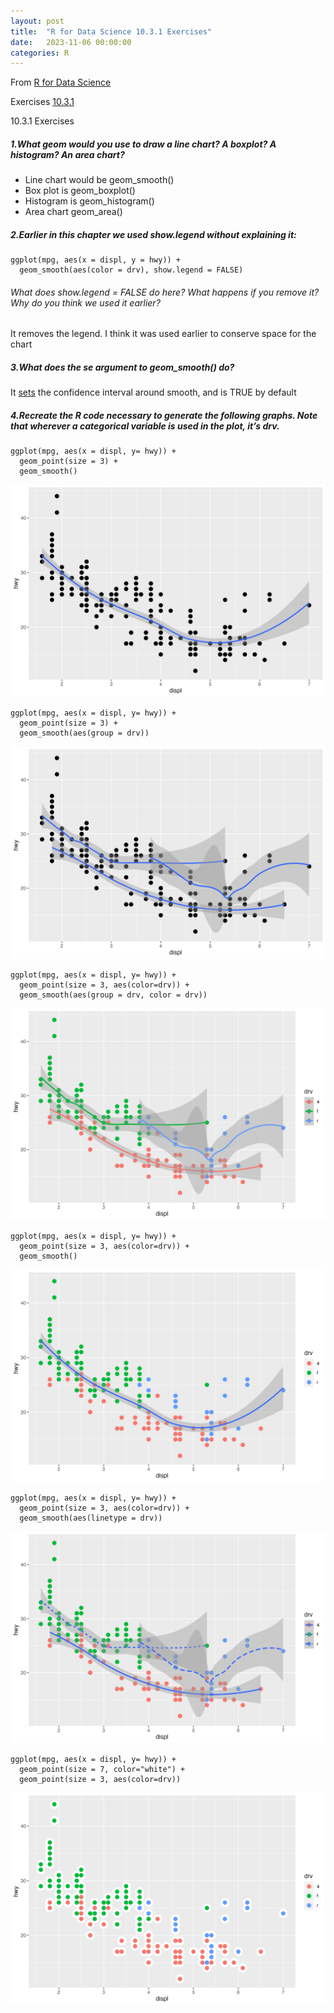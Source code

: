 ```yaml
---
layout: post
title:  "R for Data Science 10.3.1 Exercises"
date:   2023-11-06 00:00:00
categories: R
---
```


From [R for Data Science](https://r4ds.hadley.nz)

Exercises [10.3.1](https://r4ds.hadley.nz/layers#exercises-1)

10.3.1 Exercises

##### 1.What geom would you use to draw a line chart? A boxplot? A histogram? An area chart?

- Line chart would be geom_smooth()
- Box plot is geom_boxplot()
- Histogram is geom_histogram()
- Area chart geom_area()

##### 2.Earlier in this chapter we used show.legend without explaining it:

```
ggplot(mpg, aes(x = displ, y = hwy)) +
  geom_smooth(aes(color = drv), show.legend = FALSE)
```
###### What does show.legend = FALSE do here? What happens if you remove it? Why do you think we used it earlier?

It removes the legend. I think it was used earlier to conserve space for the chart

##### 3.What does the se argument to geom_smooth() do?

It [sets](https://ggplot2.tidyverse.org/reference/geom_smooth.html) the confidence interval around smooth, and is TRUE by default 

##### 4.Recreate the R code necessary to generate the following graphs. Note that wherever a categorical variable is used in the plot, it’s drv.

```
ggplot(mpg, aes(x = displ, y= hwy)) + 
  geom_point(size = 3) + 
  geom_smooth()
```
<img src = "https://raw.githubusercontent.com/nadinesk/nadinesk.github.io/master/images/r10-3-1-p1.png" />

```
ggplot(mpg, aes(x = displ, y= hwy)) + 
  geom_point(size = 3) + 
  geom_smooth(aes(group = drv))
```

<img src = "https://raw.githubusercontent.com/nadinesk/nadinesk.github.io/master/images/r10-3-1-p2.png" />

```
ggplot(mpg, aes(x = displ, y= hwy)) + 
  geom_point(size = 3, aes(color=drv)) + 
  geom_smooth(aes(group = drv, color = drv))
```

<img src = "https://raw.githubusercontent.com/nadinesk/nadinesk.github.io/master/images/r10-3-1-p3.png" />

```
ggplot(mpg, aes(x = displ, y= hwy)) + 
  geom_point(size = 3, aes(color=drv)) + 
  geom_smooth()
```

<img src = "https://raw.githubusercontent.com/nadinesk/nadinesk.github.io/master/images/r10-3-1-p4.png" />

```
ggplot(mpg, aes(x = displ, y= hwy)) + 
  geom_point(size = 3, aes(color=drv)) + 
  geom_smooth(aes(linetype = drv))
```

<img src = "https://raw.githubusercontent.com/nadinesk/nadinesk.github.io/master/images/r10-3-1-p5.png" />

```
ggplot(mpg, aes(x = displ, y= hwy)) + 
  geom_point(size = 7, color="white") +
  geom_point(size = 3, aes(color=drv)) 
```
<img src = "https://raw.githubusercontent.com/nadinesk/nadinesk.github.io/master/images/r10-3-1-p6.png" />


